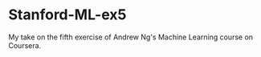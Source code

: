 # Stanford-ML-ex5
My take on the fifth exercise of Andrew Ng's Machine Learning course on Coursera.
